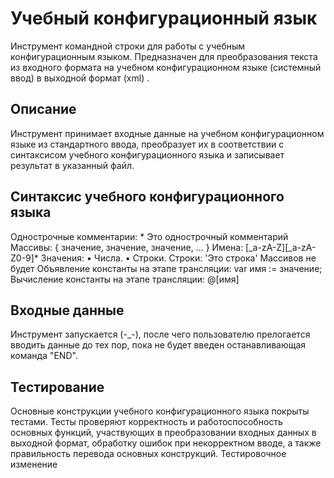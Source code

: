 # Учебный конфигурационный язык

Инструмент командной строки для работы с учебным конфигурационным языком. Предназначен для преобразования текста из входного формата на учебном конфигурационном языке (системный ввод) в выходной формат (xml) .

## Описание

Инструмент принимает входные данные на учебном конфигурационном языке из стандартного ввода, преобразует их в соответствии с синтаксисом учебного конфигурационного языка и записывает результат в указанный файл.

## Синтаксис учебного конфигурационного языка

Однострочные комментарии: * Это однострочный комментарий
Массивы: { значение, значение, значение, ... }
Имена: [_a-zA-Z][_a-zA-Z0-9]*
Значения:
• Числа.
• Строки.
Строки: 'Это строка'
Массивов не будет
Объявление константы на этапе трансляции: var имя := значение;
Вычисление константы на этапе трансляции: @[имя]

## Входные данные 

Инструмент запускается (-_-), после чего пользователю прелогается вводить данные до тех пор, пока не будет введен останавливающая команда "END".

## Тестирование
Основные конструкции учебного конфигурационного языка покрыты тестами. Тесты проверяют корректность и работоспособность основных функций, участвующих в преобразовании входных данных в выходной формат, обработку ошибок при некорректном вводе, а также правильность перевода основных конструкций.
Тестировочное изменение 
